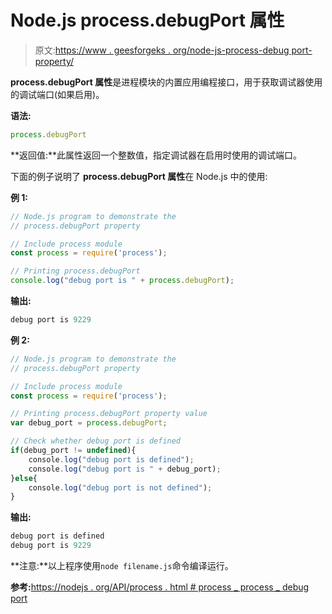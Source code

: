 # Node.js process.debugPort 属性

> 原文:[https://www . geesforgeks . org/node-js-process-debug port-property/](https://www.geeksforgeeks.org/node-js-process-debugport-property/)

**process.debugPort 属性**是进程模块的内置应用编程接口，用于获取调试器使用的调试端口(如果启用)。

**语法:**

```js
process.debugPort
```

**返回值:**此属性返回一个整数值，指定调试器在启用时使用的调试端口。

下面的例子说明了 **process.debugPort 属性**在 Node.js 中的使用:

**例 1:**

```js
// Node.js program to demonstrate the    
// process.debugPort property

// Include process module
const process = require('process');

// Printing process.debugPort
console.log("debug port is " + process.debugPort);
```

**输出:**

```js
debug port is 9229

```

**例 2:**

```js
// Node.js program to demonstrate the    
// process.debugPort property

// Include process module
const process = require('process');

// Printing process.debugPort property value
var debug_port = process.debugPort;

// Check whether debug port is defined
if(debug_port != undefined){
    console.log("debug port is defined");
    console.log("debug port is " + debug_port);
}else{
    console.log("debug port is not defined");
}
```

**输出:**

```js
debug port is defined
debug port is 9229

```

**注意:**以上程序使用`node filename.js`命令编译运行。

**参考:**[https://nodejs . org/API/process . html # process _ process _ debug port](https://nodejs.org/api/process.html#process_process_debugport)